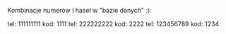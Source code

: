 Kombinacje numerów i haseł w "bazie danych" :): 

tel: 111111111 kod: 1111
tel: 222222222 kod: 2222
tel: 123456789 kod: 1234